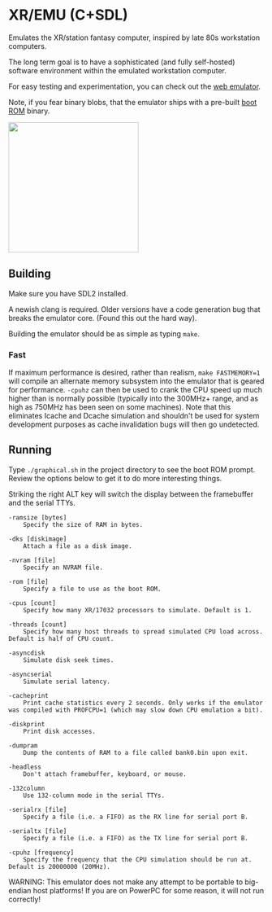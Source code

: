 # XR/EMU (C+SDL)

Emulates the XR/station fantasy computer, inspired by late 80s workstation computers.

The long term goal is to have a sophisticated (and fully self-hosted) software environment within the emulated workstation computer.

For easy testing and experimentation, you can check out the [web emulator](https://xrarch.github.io).

Note, if you fear binary blobs, that the emulator ships with a pre-built [boot ROM](https://github.com/xrarch/a4x) binary.

<img src="https://raw.githubusercontent.com/xrarch/xremu/master/17032.png" width="256">

## Building

Make sure you have SDL2 installed.

A newish clang is required. Older versions have a code generation bug that breaks the emulator core. (Found this out the hard way).

Building the emulator should be as simple as typing `make`.

### Fast

If maximum performance is desired, rather than realism, `make FASTMEMORY=1` will compile an alternate memory subsystem into the emulator that is geared for performance. `-cpuhz` can then be used to crank the CPU speed up much higher than is normally possible (typically into the 300MHz+ range, and as high as 750MHz has been seen on some machines). Note that this eliminates Icache and Dcache simulation and shouldn't be used for system development purposes as cache invalidation bugs will then go undetected.

## Running

Type `./graphical.sh` in the project directory to see the boot ROM prompt. Review the options below to get it to do more interesting things.

Striking the right ALT key will switch the display between the framebuffer and the serial TTYs.

    -ramsize [bytes]
        Specify the size of RAM in bytes.

    -dks [diskimage]
        Attach a file as a disk image.

    -nvram [file]
        Specify an NVRAM file.

    -rom [file]
        Specify a file to use as the boot ROM.

    -cpus [count]
        Specify how many XR/17032 processors to simulate. Default is 1.

    -threads [count]
        Specify how many host threads to spread simulated CPU load across. Default is half of CPU count.

    -asyncdisk
        Simulate disk seek times.

    -asyncserial
        Simulate serial latency.

    -cacheprint
        Print cache statistics every 2 seconds. Only works if the emulator was compiled with PROFCPU=1 (which may slow down CPU emulation a bit).

    -diskprint
        Print disk accesses.

    -dumpram
        Dump the contents of RAM to a file called bank0.bin upon exit.

    -headless
        Don't attach framebuffer, keyboard, or mouse.

    -132column
        Use 132-column mode in the serial TTYs.

    -serialrx [file]
        Specify a file (i.e. a FIFO) as the RX line for serial port B.

    -serialtx [file]
        Specify a file (i.e. a FIFO) as the TX line for serial port B.

    -cpuhz [frequency]
        Specify the frequency that the CPU simulation should be run at. Default is 20000000 (20MHz).

WARNING: This emulator does not make any attempt to be portable to big-endian host platforms! If you are on PowerPC for some reason, it will not run correctly!